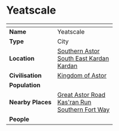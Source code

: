# Yeatscale

| []() | |
| --- | --- |
| **Name** | Yeatscale |
| **Type** | City |
| **Location** | [Southern Astor](../regions/southern-astor.md)<br />[South East Kardan](../regions/south-east-kardan.md)<br />[Kardan](../continents/kardan.md) |
| **Civilisation** | [Kingdom of Astor](../../civilisations/kingdom-of-astor/README.md) |
| **Population** | |
| **Nearby Places** | [Great Astor Road](../roads/great-astor-road.md)<br />[Kas'ran Run](../roads/kasran-run.md)<br />[Southern Fort Way](../roads/southern-fort-way.md) |
| **People** | |

